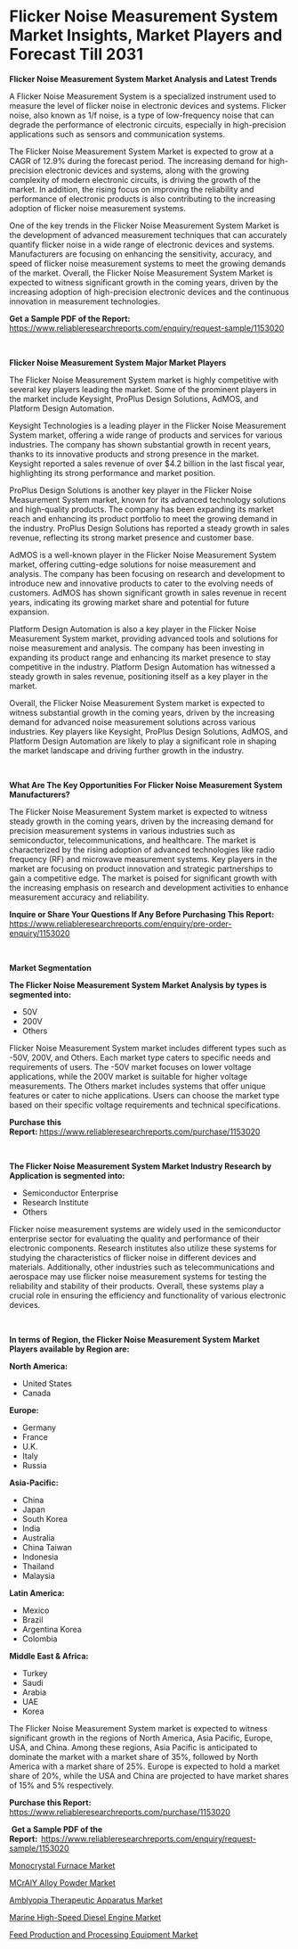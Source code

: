 <p><h1>Flicker Noise Measurement System Market Insights, Market Players and Forecast Till 2031</h1></p><p><strong>Flicker Noise Measurement System Market Analysis and Latest Trends</strong></p>
<p><p>A Flicker Noise Measurement System is a specialized instrument used to measure the level of flicker noise in electronic devices and systems. Flicker noise, also known as 1/f noise, is a type of low-frequency noise that can degrade the performance of electronic circuits, especially in high-precision applications such as sensors and communication systems.</p><p>The Flicker Noise Measurement System Market is expected to grow at a CAGR of 12.9% during the forecast period. The increasing demand for high-precision electronic devices and systems, along with the growing complexity of modern electronic circuits, is driving the growth of the market. In addition, the rising focus on improving the reliability and performance of electronic products is also contributing to the increasing adoption of flicker noise measurement systems.</p><p>One of the key trends in the Flicker Noise Measurement System Market is the development of advanced measurement techniques that can accurately quantify flicker noise in a wide range of electronic devices and systems. Manufacturers are focusing on enhancing the sensitivity, accuracy, and speed of flicker noise measurement systems to meet the growing demands of the market. Overall, the Flicker Noise Measurement System Market is expected to witness significant growth in the coming years, driven by the increasing adoption of high-precision electronic devices and the continuous innovation in measurement technologies.</p></p>
<p><strong>Get a Sample PDF of the Report:&nbsp;</strong> <a href="https://www.reliableresearchreports.com/enquiry/request-sample/1153020">https://www.reliableresearchreports.com/enquiry/request-sample/1153020</a></p>
<p>&nbsp;</p>
<p><strong>Flicker Noise Measurement System Major Market Players</strong></p>
<p><p>The Flicker Noise Measurement System market is highly competitive with several key players leading the market. Some of the prominent players in the market include Keysight, ProPlus Design Solutions, AdMOS, and Platform Design Automation. </p><p>Keysight Technologies is a leading player in the Flicker Noise Measurement System market, offering a wide range of products and services for various industries. The company has shown substantial growth in recent years, thanks to its innovative products and strong presence in the market. Keysight reported a sales revenue of over $4.2 billion in the last fiscal year, highlighting its strong performance and market position.</p><p>ProPlus Design Solutions is another key player in the Flicker Noise Measurement System market, known for its advanced technology solutions and high-quality products. The company has been expanding its market reach and enhancing its product portfolio to meet the growing demand in the industry. ProPlus Design Solutions has reported a steady growth in sales revenue, reflecting its strong market presence and customer base.</p><p>AdMOS is a well-known player in the Flicker Noise Measurement System market, offering cutting-edge solutions for noise measurement and analysis. The company has been focusing on research and development to introduce new and innovative products to cater to the evolving needs of customers. AdMOS has shown significant growth in sales revenue in recent years, indicating its growing market share and potential for future expansion.</p><p>Platform Design Automation is also a key player in the Flicker Noise Measurement System market, providing advanced tools and solutions for noise measurement and analysis. The company has been investing in expanding its product range and enhancing its market presence to stay competitive in the industry. Platform Design Automation has witnessed a steady growth in sales revenue, positioning itself as a key player in the market.</p><p>Overall, the Flicker Noise Measurement System market is expected to witness substantial growth in the coming years, driven by the increasing demand for advanced noise measurement solutions across various industries. Key players like Keysight, ProPlus Design Solutions, AdMOS, and Platform Design Automation are likely to play a significant role in shaping the market landscape and driving further growth in the industry.</p></p>
<p>&nbsp;</p>
<p><strong>What Are The Key Opportunities For Flicker Noise Measurement System Manufacturers?</strong></p>
<p><p>The Flicker Noise Measurement System market is expected to witness steady growth in the coming years, driven by the increasing demand for precision measurement systems in various industries such as semiconductor, telecommunications, and healthcare. The market is characterized by the rising adoption of advanced technologies like radio frequency (RF) and microwave measurement systems. Key players in the market are focusing on product innovation and strategic partnerships to gain a competitive edge. The market is poised for significant growth with the increasing emphasis on research and development activities to enhance measurement accuracy and reliability.</p></p>
<p><strong>Inquire or Share Your Questions If Any Before Purchasing This Report:</strong> <a href="https://www.reliableresearchreports.com/enquiry/pre-order-enquiry/1153020">https://www.reliableresearchreports.com/enquiry/pre-order-enquiry/1153020</a></p>
<p>&nbsp;</p>
<p><strong>Market Segmentation</strong></p>
<p><strong>The Flicker Noise Measurement System Market Analysis by types is segmented into:</strong></p>
<p><ul><li>50V</li><li>200V</li><li>Others</li></ul></p>
<p><p>Flicker Noise Measurement System market includes different types such as -50V, 200V, and Others. Each market type caters to specific needs and requirements of users. The -50V market focuses on lower voltage applications, while the 200V market is suitable for higher voltage measurements. The Others market includes systems that offer unique features or cater to niche applications. Users can choose the market type based on their specific voltage requirements and technical specifications.</p></p>
<p><strong>Purchase this Report:&nbsp;</strong><a href="https://www.reliableresearchreports.com/purchase/1153020">https://www.reliableresearchreports.com/purchase/1153020</a></p>
<p>&nbsp;</p>
<p><strong>The Flicker Noise Measurement System Market Industry Research by Application is segmented into:</strong></p>
<p><ul><li>Semiconductor Enterprise</li><li>Research Institute</li><li>Others</li></ul></p>
<p><p>Flicker noise measurement systems are widely used in the semiconductor enterprise sector for evaluating the quality and performance of their electronic components. Research institutes also utilize these systems for studying the characteristics of flicker noise in different devices and materials. Additionally, other industries such as telecommunications and aerospace may use flicker noise measurement systems for testing the reliability and stability of their products. Overall, these systems play a crucial role in ensuring the efficiency and functionality of various electronic devices.</p></p>
<p>&nbsp;</p>
<p><strong>In terms of Region, the Flicker Noise Measurement System Market Players available by Region are:</strong></p>
<p>
    <p> <strong> North America: </strong>
        <ul>
            <li>United States</li>
            <li>Canada</li>
        </ul>
        </p> 
    <p> <strong> Europe: </strong>
        <ul>
            <li>Germany</li>
            <li>France</li>
            <li>U.K.</li>
            <li>Italy</li>
            <li>Russia</li>
        </ul>
        </p> 
    <p> <strong> Asia-Pacific: </strong>
        <ul>
            <li>China</li>
            <li>Japan</li>
            <li>South Korea</li>
            <li>India</li>
            <li>Australia</li>
            <li>China Taiwan</li>
            <li>Indonesia</li>
            <li>Thailand</li>
            <li>Malaysia</li>
        </ul>
        </p> 
    <p> <strong> Latin America: </strong>
        <ul>
            <li>Mexico</li>
            <li>Brazil</li>
            <li>Argentina Korea</li>
            <li>Colombia</li>
        </ul>
        </p> 
    <p> <strong> Middle East & Africa: </strong>
        <ul>
            <li>Turkey</li>
            <li>Saudi</li>
            <li>Arabia</li>
            <li>UAE</li>
            <li>Korea</li>
        </ul>
    </p>
    </p>
<p><p>The Flicker Noise Measurement System market is expected to witness significant growth in the regions of North America, Asia Pacific, Europe, USA, and China. Among these regions, Asia Pacific is anticipated to dominate the market with a market share of 35%, followed by North America with a market share of 25%. Europe is expected to hold a market share of 20%, while the USA and China are projected to have market shares of 15% and 5% respectively.</p></p>
<p><strong>Purchase this Report: </strong><a href="https://www.reliableresearchreports.com/purchase/1153020">https://www.reliableresearchreports.com/purchase/1153020</a></p>
<p>&nbsp;<strong>Get a Sample PDF of the Report:&nbsp;&nbsp;</strong><a href="https://www.reliableresearchreports.com/enquiry/request-sample/1153020">https://www.reliableresearchreports.com/enquiry/request-sample/1153020</a></p>
<p><strong></strong></p>
<p><p><a href="https://medium.com/@thelmapurdy1930/monocrystal-furnace-market-the-key-to-successful-business-strategy-forecast-till-2031-e5d4ca8f976c">Monocrystal Furnace Market</a></p><p><a href="https://github.com/mharielmesa/Market-Research-Report-List-1/blob/main/mcraly-alloy-powder-market.md">MCrAlY Alloy Powder Market</a></p><p><a href="https://github.com/suaretopek9/Market-Research-Report-List-1/blob/main/amblyopia-therapeutic-apparatus-market.md">Amblyopia Therapeutic Apparatus Market</a></p><p><a href="https://medium.com/@thelmapurdy1930/marine-high-speed-diesel-engine-market-trends-and-market-analysis-forecasted-for-period-2024-2031-de67e1ff5e5f">Marine High-Speed Diesel Engine Market</a></p><p><a href="https://medium.com/@thelmapurdy1930/feed-production-and-processing-equipment-market-furnishes-information-on-market-share-market-d63454e08913">Feed Production and Processing Equipment Market</a></p></p>